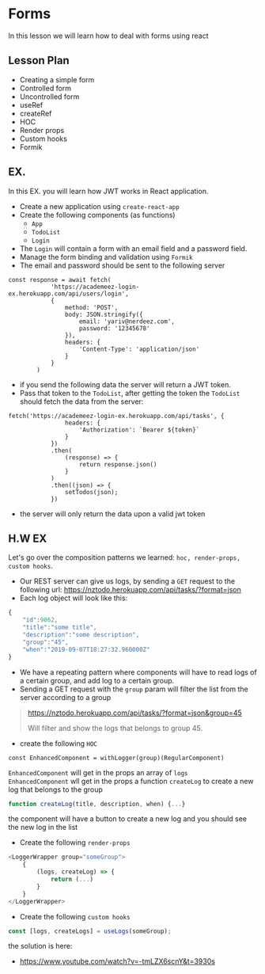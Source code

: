 # Forms

In this lesson we will learn how to deal with forms using react

## Lesson Plan

- Creating a simple form
- Controlled form
- Uncontrolled form
- useRef
- createRef
- HOC
- Render props
- Custom hooks
- Formik

## EX.

In this EX. you will learn how JWT works in React application.
- Create a new application using `create-react-app`
- Create the following components (as functions)
  - `App`
  - `TodoList`
  - `Login`
- The `Login` will contain a form with an email field and a password field.
- Manage the form binding and validation using `Formik`
- The email and password should be sent to the following server

```
const response = await fetch(
			'https://academeez-login-ex.herokuapp.com/api/users/login',
			{
				method: 'POST',
				body: JSON.stringify({
					email: 'yariv@nerdeez.com',
					password: '12345678'
				}),
				headers: {
					'Content-Type': 'application/json'
				}
			}
		)
```
- if you send the following data the server will return a JWT token.
- Pass that token to the `TodoList`, after getting the token the `TodoList` should fetch the data from the server:

```
fetch('https://academeez-login-ex.herokuapp.com/api/tasks', {
				headers: {
					'Authorization': `Bearer ${token}`
				}
			})
			.then(
				(response) => {
					return response.json()
				}
			)
			.then((json) => {
				setTodos(json);
			})
```
- the server will only return the data upon a valid jwt token

## H.W EX

Let's go over the composition patterns we learned: `hoc, render-props, custom hooks`.
- Our REST server can give us logs, by sending a `GET` request to the following url: <https://nztodo.herokuapp.com/api/tasks/?format=json>
- Each log object will look like this:

```js
{
	"id":9862,
	"title":"some title",
	"description":"some description",
	"group":"45",
	"when":"2019-09-07T18:27:32.960000Z"
}
```

- We have a repeating pattern where components will have to read logs of a certain group, and add log to a certain group.
- Sending a GET request with the `group` param will filter the list from the server according to a group

> <https://nztodo.herokuapp.com/api/tasks/?format=json&group=45>
>
> Will filter and show the logs that belongs to group 45.

- create the following `HOC`

```
const EnhancedComponent = withLogger(group)(RegularComponent)
```

`EnhancedComponent` will get in the props an array of `logs`  
`EnhancedComponent` wll get in the props a function `createLog` to create a new log that belongs to the group

```js
function createLog(title, description, when) {...} 
```

the component will have a button to create a new log and you should see the new log in the list

- Create the following `render-props`

```js
<LoggerWrapper group="someGroup">
	{
		(logs, createLog) => {
			return (...)
		}
	}
</LoggerWrapper>
```

- Create the following `custom hooks`

```js
const [logs, createLogs] = useLogs(someGroup); 
```

the solution is here:
- https://www.youtube.com/watch?v=-tmLZX6scnY&t=3930s


